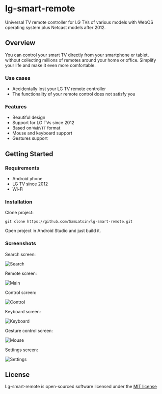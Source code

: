 # lg-smart-remote
Universal TV remote controller for LG TVs of various models with WebOS operating system plus Netcast models after 2012.

## Overview
You can control your smart TV directly from your smartphone or tablet, without collecting millions of remotes around your home or office. Simplify your life and make it even more comfortable.
### Use cases
* Accidentally lost your LG TV remote controller
* The functionality of your remote control does not satisfy you
### Features
* Beautiful design
* Support for LG TVs since 2012
* Based on `WebVTT` format
* Mouse and keyboard support
* Gestures support
## Getting Started
### Requirements
* Android phone
* LG TV since 2012
* Wi-Fi
### Installation
Clone project:
```
git clone https://github.com/SamLatsin/lg-smart-remote.git
```
Open project in Android Studio and just build it.

### Screenshots
Search screen:

![Search](https://github.com/SamLatsin/lg-smart-remote/blob/main/preview/2022-08-19%204.01.57%20PM.jpg)

Remote screen:

![Main](https://github.com/SamLatsin/lg-smart-remote/blob/main/preview/2022-08-19%204.02.01%20PM.jpg)

Control screen:

![Control](https://github.com/SamLatsin/lg-smart-remote/blob/main/preview/2022-08-19%204.02.04%20PM.jpg)

Keyboard screen:

![Keyboard](https://github.com/SamLatsin/lg-smart-remote/blob/main/preview/2022-08-19%204.02.11%20PM.jpg)

Gesture control screen:

![Mouse](https://github.com/SamLatsin/lg-smart-remote/blob/main/preview/2022-08-19%204.02.14%20PM.jpg)

Settings screen:

![Settings](https://github.com/SamLatsin/lg-smart-remote/blob/main/preview/2022-08-19%204.02.17%20PM.jpg)


## License

Lg-smart-remote is open-sourced software licensed under the [MIT license](http://opensource.org/licenses/MIT)
